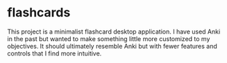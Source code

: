 # flashcards

This project is a minimalist flashcard desktop application. I have used Anki in the past but wanted to make something little more customized to my objectives. It should ultimately resemble Anki but with fewer features and controls that I find more intuitive.
